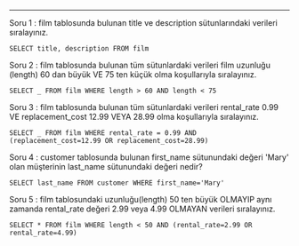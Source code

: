 ---

Soru 1 : film tablosunda bulunan title ve description sütunlarındaki verileri sıralayınız.

```
SELECT title, description FROM film
```

Soru 2 : film tablosunda bulunan tüm sütunlardaki verileri film uzunluğu (length) 60 dan büyük VE 75 ten küçük olma koşullarıyla sıralayınız.

```
SELECT _ FROM film WHERE length > 60 AND length < 75
```

Soru 3 : film tablosunda bulunan tüm sütunlardaki verileri rental_rate 0.99 VE replacement_cost 12.99 VEYA 28.99 olma koşullarıyla sıralayınız.

```
SELECT _ FROM film WHERE rental_rate = 0.99 AND (replacement_cost=12.99 OR replacement_cost=28.99)
```

Soru 4 : customer tablosunda bulunan first_name sütunundaki değeri 'Mary' olan müşterinin last_name sütunundaki değeri nedir?

```
SELECT last_name FROM customer WHERE first_name='Mary'
```

Soru 5 : film tablosundaki uzunluğu(length) 50 ten büyük OLMAYIP aynı zamanda rental_rate değeri 2.99 veya 4.99 OLMAYAN verileri sıralayınız.

```
SELECT * FROM film WHERE length < 50 AND (rental_rate=2.99 OR rental_rate=4.99)